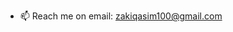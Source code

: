 - 📫 Reach me on email: zakiqasim100@gmail.com

<!---
zakiqasim100/zakiqasim100 is a ✨ special ✨ repository because its `README.md` (this file) appears on your GitHub profile.
You can click the Preview link to take a look at your changes.
--->
